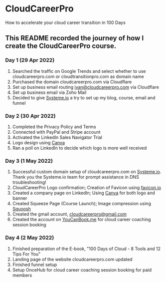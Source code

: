 # CloudCareerPro
How to accelerate your cloud career transition in 100 Days

## This README recorded the journey of how I create the CloudCareerPro course.

### Day 1 (29 Apr 2022)
1. Searched the traffic on Google Trends and select whether to use cloudcareerpro.com or cloudtransitionpro.com as domain name 
2. Purchased the domain cloudcareerpro.com via Cloudflare 
3. Set up business email routing ivan@cloudcareerpro.com via Cloudflare 
4. Set up business email via Zoho Mail 
5. Decided to give [Systeme.io](https://systeme.io/?sa=sa002978446365ed4111b35cd3eadb82e8f7e7a895) a try to set up my blog, course, email and funnel

### Day 2 (30 Apr 2022)
1. Completed the Privacy Policy and Terms
2. Connected with PayPal and Stripe account
3. Activated the LinkedIn Sales Navigator Trial
4. Logo design using [Canva](https://partner.canva.com/c/3433801/647168/10068)
5. Ran a poll on LinkedIn to decide which logo is more well received

### Day 3 (1 May 2022)
1. Successful custom domain setup of cloudcareerpro.com on [Systeme.io](https://systeme.io/?sa=sa002978446365ed4111b35cd3eadb82e8f7e7a895). Thank you the Systeme.io team for prompt assistance in DNS troubleshooting!
2. CloudCareerPro Logo confirmation; Creation of Favicon using [favicon.io](https://favicon.io/favicon-converter/)
3. Created a company page on LinkedIn; Using [Canva](https://partner.canva.com/c/3433801/647168/10068) for both logo and banner
4. Created Squeeze Page (Course Launch); Image compression using [Squoosh](https://squoosh.app/)
5. Created the gmail account, cloudcareerpro@gmail.com
6. Created the account on [YouCanBook.me](https://app.youcanbook.me/#/dashboard) for cloud career coaching session booking 

### Day 4 (2 May 2022)
1. Finished preparation of the E-book, "100 Days of Cloud - 8 Tools and 12 Tips For You" 
2. Landing page of the website cloudcareerpro.com updated
3. Finished funnel setup
4. Setup OnceHub for cloud career coaching session booking for paid members
